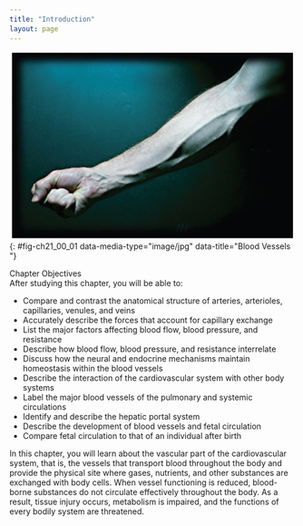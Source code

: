 ```yaml
---
title: "Introduction"
layout: page
---
```



<?cnx.eoc class="summary" title="Chapter Review"?>

<?cnx.eoc class="interactive-exercise" title="Interactive Link Questions"?>

<?cnx.eoc class="multiple-choice" title="Review Questions" ?>

<?cnx.eoc class="free-response" title="Critical Thinking Questions"?>

<?cnx.eoc class=&#8221;references&#8221; title=&#8221;References&#8221;?>

 ![This photo shows a forearm with the veins bulging.](../resources/2100_Arm_with_Bulging_Veins.jpg "While most blood vessels are located deep from the surface and are not visible, the superficial veins of the upper limb provide an indication of the extent, prominence, and importance of these structures to the body. (credit: Colin Davis)"){: #fig-ch21_00_01 data-media-type="image/jpg" data-title="Blood Vessels "}

<div data-type="note" class="chapter-objectives" markdown="1">
<div data-type="title">
Chapter Objectives
</div>
After studying this chapter, you will be able to:

* Compare and contrast the anatomical structure of arteries, arterioles, capillaries, venules, and veins
* Accurately describe the forces that account for capillary exchange
* List the major factors affecting blood flow, blood pressure, and resistance
* Describe how blood flow, blood pressure, and resistance interrelate
* Discuss how the neural and endocrine mechanisms maintain homeostasis within the blood vessels
* Describe the interaction of the cardiovascular system with other body systems
* Label the major blood vessels of the pulmonary and systemic circulations
* Identify and describe the hepatic portal system
* Describe the development of blood vessels and fetal circulation
* Compare fetal circulation to that of an individual after birth

</div>

In this chapter, you will learn about the vascular part of the cardiovascular system, that is, the vessels that transport blood throughout the body and provide the physical site where gases, nutrients, and other substances are exchanged with body cells. When vessel functioning is reduced, blood-borne substances do not circulate effectively throughout the body. As a result, tissue injury occurs, metabolism is impaired, and the functions of every bodily system are threatened.

